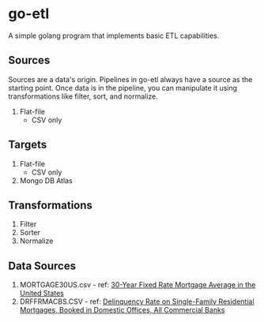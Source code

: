 # go-etl
A simple golang program that implements basic ETL capabilities.


## Sources
Sources are a data's origin. Pipelines in go-etl always have a source as the starting point. Once data is in the pipeline, you can manipulate it using transformations like filter, sort, and normalize.

1. Flat-file
    - CSV only

## Targets
1. Flat-file
    -  CSV only
2. Mongo DB Atlas

## Transformations
1. Filter
2. Sorter
3. Normalize
## Data Sources
1. MORTGAGE30US.csv - ref: [30-Year Fixed Rate Mortgage Average in the United States](https://fred.stlouisfed.org/series/MORTGAGE30US)
2. DRFFRMACBS.CSV - ref: [Delinquency Rate on Single-Family Residential Mortgages, Booked in Domestic Offices, All Commercial Banks](https://fred.stlouisfed.org/series/DRSFRMACBS)